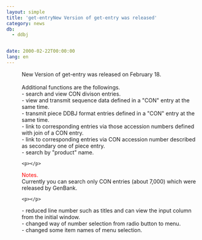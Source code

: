 ```yaml
---
layout: simple
title: 'get-entryNew Version of get-entry was released'
category: news
db:
  - ddbj


date: 2000-02-22T00:00:00
lang: en
---
```


<dd>New Version of get-entry was released on February 18.<br><br>
<dd>Additional functions are the followings.<br>
<dd>- search and view CON divison entries.<br>
<dd>- view and transmit sequence data defined in a "CON" entry at the same time.<br>
<dd>- transmit piece DDBJ format entries defined in a "CON" entry at the same time.<br>
<dd>- link to corresponding entries via those accession numbers defined with join of a CON entry.<br>
<dd>- link to corresponding entries via CON accession number described as secondary one of piece entry.<br>
<dd>- search by "product" name.

    <p></p>
<dd>
    <font color='#FF0000"'>Notes.</font><br>Currently you can search only CON entries (about 7,000) which were released by GenBank.

    <p></p>
<dd>- reduced line number such as titles and can view the input column from the initial window.<br>
<dd>- changed way of number selection from radio button to menu.<br>
<dd>- changed some item names of menu selection.</dd>
</dd>
</dd>
</dd>
</dd>
</dd>
</dd>
</dd>
</dd>
</dd>
</dd>
</dd>
